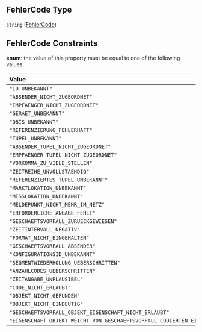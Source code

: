 ## FehlerCode Type

`string` ([FehlerCode](fehlercode.md))

## FehlerCode Constraints

**enum**: the value of this property must be equal to one of the following values:

| Value                                                                        | Explanation |
| :--------------------------------------------------------------------------- | :---------- |
| `"ID_UNBEKANNT"`                                                             |             |
| `"ABSENDER_NICHT_ZUGEORDNET"`                                                |             |
| `"EMPFAENGER_NICHT_ZUGEORDNET"`                                              |             |
| `"GERAET_UNBEKANNT"`                                                         |             |
| `"OBIS_UNBEKANNT"`                                                           |             |
| `"REFERENZIERUNG_FEHLERHAFT"`                                                |             |
| `"TUPEL_UNBEKANNT"`                                                          |             |
| `"ABSENDER_TUPEL_NICHT_ZUGEORDNET"`                                          |             |
| `"EMPFAENGER_TUPEL_NICHT_ZUGEORDNET"`                                        |             |
| `"VORKOMMA_ZU_VIELE_STELLEN"`                                                |             |
| `"ZEITREIHE_UNVOLLSTAENDIG"`                                                 |             |
| `"REFERENZIERTES_TUPEL_UNBEKANNT"`                                           |             |
| `"MARKTLOKATION_UNBEKANNT"`                                                  |             |
| `"MESSLOKATION_UNBEKANNT"`                                                   |             |
| `"MELDEPUNKT_NICHT_MEHR_IM_NETZ"`                                            |             |
| `"ERFORDERLICHE_ANGABE_FEHLT"`                                               |             |
| `"GESCHAEFTSVORFALL_ZURUECKGEWIESEN"`                                        |             |
| `"ZEITINTERVALL_NEGATIV"`                                                    |             |
| `"FORMAT_NICHT_EINGEHALTEN"`                                                 |             |
| `"GESCHAEFTSVORFALL_ABSENDER"`                                               |             |
| `"KONFIGURATIONSID_UNBEKANNT"`                                               |             |
| `"SEGMENTWIEDERHOLUNG_UEBERSCHRITTEN"`                                       |             |
| `"ANZAHLCODES_UEBERSCHRITTEN"`                                               |             |
| `"ZEITANGABE_UNPLAUSIBEL"`                                                   |             |
| `"CODE_NICHT_ERLAUBT"`                                                       |             |
| `"OBJEKT_NICHT_GEFUNDEN"`                                                    |             |
| `"OBJEKT_NICHT_EINDEUTIG"`                                                   |             |
| `"GESCHAEFTSVORFALL_OBJEKT_EIGENSCHAFT_NICHT_ERLAUBT"`                       |             |
| `"EIGENSCHAFT_OBJEKT_WEICHT_VON_GESCHAEFTSVORFALL_CODIERTEN_EIGENSCHAFT_AB"` |             |
